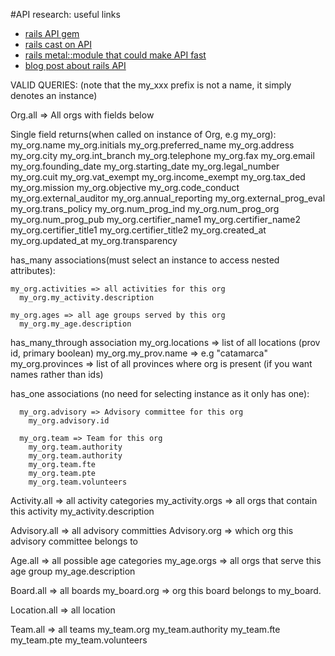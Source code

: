 #API research: useful links
* [rails API gem](https://github.com/rails-api/rails-api)
* [rails cast on API](http://railscasts.com/episodes/348-the-rails-api-gem)
* [rails metal::module that could make API fast](http://weblog.rubyonrails.org/2008/12/17/introducing-rails-metal/)
* [blog post about rails API](http://railsware.com/blog/2013/04/08/api-with-ruby-on-rails-useful-tricks/)




VALID QUERIES:  (note that the my_xxx prefix is not a name, it simply denotes an instance)

Org.all => All orgs with fields below
  
  Single field returns(when called on instance of Org, e.g my_org):
    my_org.name
    my_org.initials
    my_org.preferred_name
    my_org.address
    my_org.city
    my_org.int_branch
    my_org.telephone
    my_org.fax
    my_org.email
    my_org.founding_date
    my_org.starting_date
    my_org.legal_number
    my_org.cuit
    my_org.vat_exempt
    my_org.income_exempt
    my_org.tax_ded
    my_org.mission
    my_org.objective
    my_org.code_conduct
    my_org.external_auditor
    my_org.annual_reporting
    my_org.external_prog_eval
    my_org.trans_policy
    my_org.num_prog_ind
    my_org.num_prog_org
    my_org.num_prog_pub
    my_org.certifier_name1
    my_org.certifier_name2
    my_org.certifier_title1
    my_org.certifier_title2
    my_org.created_at
    my_org.updated_at
    my_org.transparency

  has_many associations(must select an instance to access nested attributes):
    
    my_org.activities => all activities for this org
      my_org.my_activity.description

    my_org.ages => all age groups served by this org
      my_org.my_age.description


  has_many_through association 
      my_org.locations => list of all locations (prov id,  primary boolean) 
      my_org.my_prov.name => e.g "catamarca"
      my_org.provinces => list of all provinces where org is present (if you want names rather than ids)


  has_one associations (no need for selecting instance as it only has one):
  

      my_org.advisory => Advisory committee for this org
        my_org.advisory.id

      my_org.team => Team for this org
        my_org.team.authority
        my_org.team.authority
        my_org.team.fte
        my_org.team.pte
        my_org.team.volunteers


Activity.all => all activity categories
  my_activity.orgs => all orgs that contain this activity
  my_activity.description

Advisory.all => all advisory committies
  Advisory.org => which org this advisory committee belongs to

Age.all => all possible age categories
  my_age.orgs => all orgs that serve this age group
  my_age.description

Board.all => all boards
  my_board.org => org this board belongs to
  my_board.

Location.all => all location



Team.all => all teams
  my_team.org
  my_team.authority
  my_team.fte
  my_team.pte
  my_team.volunteers
